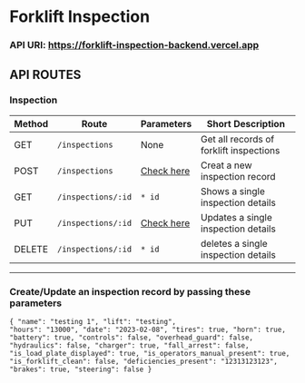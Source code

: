 # Forklift Inspection
### API URI: https://forklift-inspection-backend.vercel.app

## API ROUTES
### Inspection
<table>
    <thead>
        <th>Method</th>
        <th>Route</th>
        <th>Parameters</th>
        <th>Short Description</th>
    <thead>
    <tbody>
        <tr>
            <td>GET</td>
            <td><code>/inspections</code></td>
            <td>None</td>
            <td>Get all records of forklift inspections</td>
        </tr>
        <tr>
            <td>POST</td>
            <td><code>/inspections</code></td>
            <td><a href="#post-checklist">Check here</a></td>
            <td>Creat a new inspection record</td>
        </tr>
        <tr>
            <td>GET</td>
            <td><code>/inspections/:id</code></td>
            <td><code>* id</code></td>
            <td>Shows a single inspection details</td>
        </tr>
        <tr>
            <td>PUT</td>
            <td><code>/inspections/:id</code></td>
            <td><a href="#post-checklist">Check here</a></td>
            <td>Updates a single inspection details</td>
        </tr>
        <tr>
            <td>DELETE</td>
            <td><code>/inspections/:id</code></td>
            <td><code>* id</code></td>
            <td>deletes a single inspection details</td>
        </tr>
    </tbody>
</table>

<hr />

### Create/Update an inspection record by passing these parameters
<code id="post-checklist">{
    "name": "testing 1",
    "lift": "testing",
    "hours": "13000",
    "date": "2023-02-08",
    "tires": true,
    "horn": true,
    "battery": true,
    "controls": false,
    "overhead_guard": false,
    "hydraulics": false,
    "charger": true,
    "fall_arrest": false,
    "is_load_plate_displayed": true,
    "is_operators_manual_present": true,
    "is_forklift_clean": false,
    "deficiencies_present": "12313123123",
    "brakes": true,
    "steering": false
}</code>
